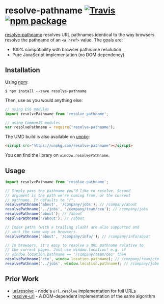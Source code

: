# resolve-pathname [![Travis][build-badge]][build] [![npm package][npm-badge]][npm]

[build-badge]: https://img.shields.io/travis/mjackson/resolve-pathname/master.svg?style=flat-square
[build]: https://travis-ci.org/mjackson/resolve-pathname
[npm-badge]: https://img.shields.io/npm/v/resolve-pathname.svg?style=flat-square
[npm]: https://www.npmjs.org/package/resolve-pathname

[resolve-pathname](https://www.npmjs.com/package/resolve-pathname) resolves URL pathnames identical to the way browsers resolve the pathname of an `<a href>` value. The goals are:

- 100% compatibility with browser pathname resolution
- Pure JavaScript implementation (no DOM dependency)

## Installation

Using [npm](https://www.npmjs.com/):

    $ npm install --save resolve-pathname

Then, use as you would anything else:

```js
// using ES6 modules
import resolvePathname from 'resolve-pathname';

// using CommonJS modules
var resolvePathname = require('resolve-pathname');
```

The UMD build is also available on [unpkg](https://unpkg.com):

```html
<script src="https://unpkg.com/resolve-pathname"></script>
```

You can find the library on `window.resolvePathname`.

## Usage

```js
import resolvePathname from 'resolve-pathname';

// Simply pass the pathname you'd like to resolve. Second
// argument is the path we're coming from, or the current
// pathname. It defaults to "/".
resolvePathname('about', '/company/jobs'); // /company/about
resolvePathname('../jobs', '/company/team/ceo'); // /company/jobs
resolvePathname('about'); // /about
resolvePathname('/about'); // /about

// Index paths (with a trailing slash) are also supported and
// work the same way as browsers.
resolvePathname('about', '/company/info/'); // /company/info/about

// In browsers, it's easy to resolve a URL pathname relative to
// the current pages. Just use window.location! e.g. if
// window.location.pathname == '/company/team/ceo' then
resolvePathname('cto', window.location.pathname); // /company/team/cto
resolvePathname('../jobs', window.location.pathname); // /company/jobs
```

## Prior Work

- [url.resolve](https://nodejs.org/api/url.html#url_url_resolve_from_to) - node's `url.resolve` implementation for full URLs
- [resolve-url](https://www.npmjs.com/package/resolve-url) - A DOM-dependent implementation of the same algorithm
